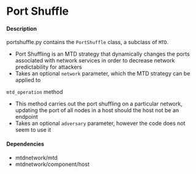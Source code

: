 # Port Shuffle

#### Description
portshuffle.py contains the `PortShuffle` class, a subclass of `MTD`.

- Port Shuffling is an MTD strategy that dynamically changes the ports associated with network services in order to decrease network predictability for attackers
- Takes an optional `network` parameter, which the MTD strategy can be applied to

`mtd_operation` method

- This method carries out the port shuffling on a particular network, updating the port of all nodes in a host should the host not be an endpoint
- Takes an optional `adversary` parameter, however the code does not seem to use it

#### Dependencies
- mtdnetwork/mtd
- mtdnetwork/component/host



